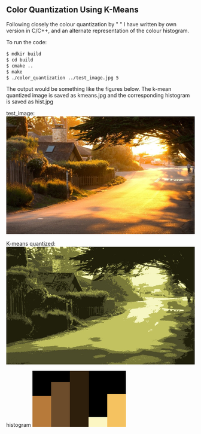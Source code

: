 ## Color Quantization Using K-Means
Following closely the colour quantization by " " I have written by own version in C/C++, and an alternate representation of the 
colour histogram.

To run the code: 

```
$ mdkir build
$ cd build
$ cmake ..
$ make
$ ./color_quantization ../test_image.jpg 5
```
The output would be something like the figures below. The k-mean quantized image is saved as kmeans.jpg and the corresponding histogram is saved as hist.jpg
 
 test_image:
 ![alt text](test_img1.jpg)

 K-means quantized:
 ![alt text](kmeans.jpg)

 histogram
 ![alt text](hist.png)
